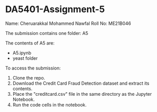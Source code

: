 # DA5401-Assignment-5
Name: Cheruarakkal Mohammed Nawfal 
Roll No: ME21B046

The submission contains one folder:
A5

The contents of A5 are:
- A5.ipynb
- yeast folder

To access the submission:
1. Clone the repo.
2. Download the Credit Card Fraud Detection dataset and extract its contents.
3. Place the "creditcard.csv" file in the same directory as the Jupyter Notebook.
4. Run the code cells in the notebook.
